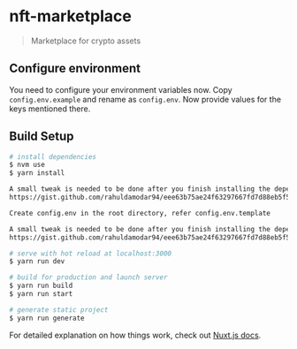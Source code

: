 # nft-marketplace

> Marketplace for crypto assets


## Configure environment

You need to configure your environment variables now. Copy `config.env.example` and rename as `config.env`. Now provide values for the keys mentioned there.


## Build Setup

```bash
# install dependencies
$ nvm use
$ yarn install

A small tweak is needed to be done after you finish installing the dependencies. 
https://gist.github.com/rahuldamodar94/eee63b75ae24f63297667fd7d88eb5f5

Create config.env in the root directory, refer config.env.template

A small tweak is needed to be done after you finish installing the dependencies. Instructions can be found here. 
https://gist.github.com/rahuldamodar94/eee63b75ae24f63297667fd7d88eb5f5

# serve with hot reload at localhost:3000
$ yarn run dev

# build for production and launch server
$ yarn run build
$ yarn run start

# generate static project
$ yarn run generate
```

For detailed explanation on how things work, check out [Nuxt.js docs](https://nuxtjs.org).
